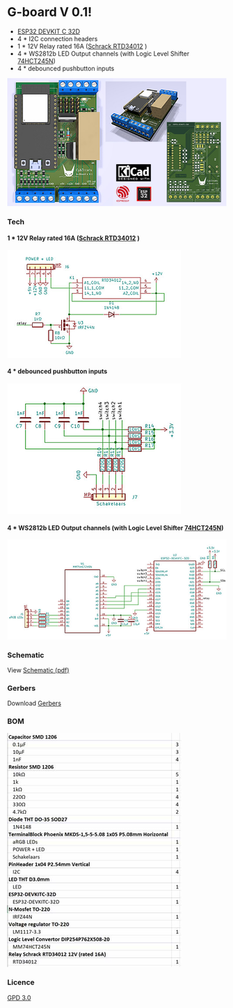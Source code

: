 # G-board V 0.1!

  - [ESP32 DEVKIT C 32D](https://www.aliexpress.com/item/4000434690235.html)
  - 4 * I2C connection headers
  - 1 * 12V Relay rated 16A ([Schrack RTD34012](https://www.tme.eu/en/details/rtd34012/miniature-electromagnetic-relays/te-connectivity/3-1419108-5/) )
  - 4 * WS2812b LED Output channels (with Logic Level Shifter [74HCT245N](https://www.aliexpress.com/item/4000115614415.html))
  - 4 * debounced pushbutton inputs
  
![G-Board Version 0.1](https://github.com/2technology/g-board/blob/master/g-board_v_01.jpg?raw=true "G-Board V0.1")
  
### Tech
#### 1 * 12V Relay rated 16A ([Schrack RTD34012](https://www.tme.eu/en/details/rtd34012/miniature-electromagnetic-relays/te-connectivity/3-1419108-5/) )
![Relay](https://github.com/2technology/g-board/blob/master/relay.jpg?raw=true "Relay")
#### 4 * debounced pushbutton inputs
![Input-buttons](https://github.com/2technology/g-board/blob/master/debounced-buttons.jpg?raw=true "debounced inputs")

#### 4 * WS2812b LED Output channels (with Logic Level Shifter [74HCT245N](https://www.aliexpress.com/item/4000115614415.html))
![Logic-level-shifting](https://github.com/2technology/g-board/blob/master/esp32.jpg?raw=true "esp32")

### Schematic
View [Schematic (pdf)](https://github.com/2technology/g-board/blob/master/G-Board%20V0.1%20-%20Schematic.pdf)
### Gerbers
Download [Gerbers](https://github.com/2technology/g-board/blob/master/gerbers.zip)
### BOM

![BOM Version 0.1](https://github.com/2technology/g-board/blob/master/bom.jpg?raw=true "BOM G-Board V0.1")

### Licence
[GPD 3.0](https://github.com/2technology/g-board/blob/master/LICENSE)

